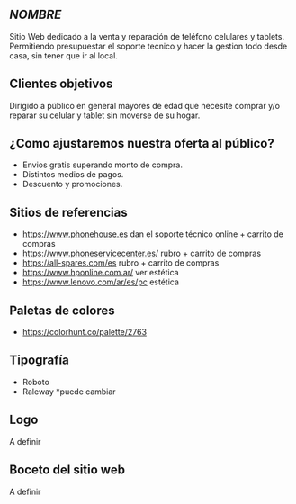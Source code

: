 ## ***NOMBRE***

Sitio Web dedicado a la venta y reparación de teléfono celulares y tablets. Permitiendo presupuestar el soporte tecnico y hacer la gestion todo desde casa, sin tener que ir al local.

## **Clientes objetivos**

Dirigido a público en general mayores de edad que necesite comprar y/o reparar su celular y tablet sin moverse de su hogar.

## **¿Como ajustaremos nuestra oferta al público?**

 - Envios gratis superando monto de compra.
 - Distintos medios de pagos.
 - Descuento y promociones.

## **Sitios de referencias**

 - https://www.phonehouse.es dan el soporte técnico online + carrito de compras
 - https://www.phoneservicecenter.es/ rubro + carrito de compras
 - https://all-spares.com/es rubro + carrito de compras
 - https://www.hponline.com.ar/ ver estética
 - https://www.lenovo.com/ar/es/pc estética


## **Paletas de colores**

 - https://colorhunt.co/palette/2763

## **Tipografía**

 - Roboto
 - Raleway *puede cambiar

## **Logo**

A definir

## **Boceto del sitio web**

A definir
